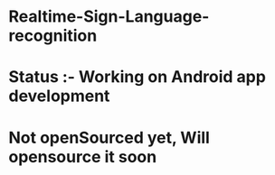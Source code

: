 # Realtime-Sign-Language-recognition

# Status :- Working on Android app development 

# Not openSourced yet, Will opensource it soon

